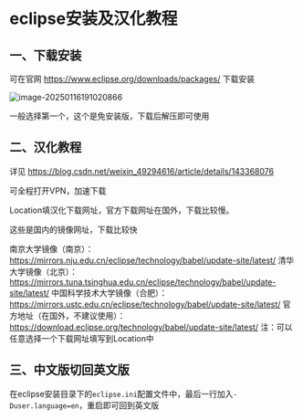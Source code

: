 # eclipse安装及汉化教程

## 一、下载安装

可在官网 https://www.eclipse.org/downloads/packages/ 下载安装

![image-20250116191020866](D:\GitHubDocument\MathStudy\软件学习\eclipse安装及汉化.assets\image-20250116191020866-1737025826453-1.png)

一般选择第一个，这个是免安装版，下载后解压即可使用

## 二、汉化教程

详见 https://blog.csdn.net/weixin_49294616/article/details/143368076

可全程打开VPN，加速下载

Location填汉化下载网址，官方下载网址在国外，下载比较慢。

这些是国内的镜像网址，下载比较快

南京大学镜像（南京）：https://mirrors.nju.edu.cn/eclipse/technology/babel/update-site/latest/
清华大学镜像（北京）：https://mirrors.tuna.tsinghua.edu.cn/eclipse/technology/babel/update-site/latest/
中国科学技术大学镜像（合肥）：https://mirrors.ustc.edu.cn/eclipse/technology/babel/update-site/latest/
官方地址（在国外，不建议使用）：https://download.eclipse.org/technology/babel/update-site/latest/
注：可以任意选择一个下载网址填写到Location中

## 三、中文版切回英文版

在eclipse安装目录下的`eclipse.ini`配置文件中，最后一行加入`-Duser.language=en`，重启即可回到英文版

